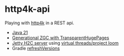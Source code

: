 # http4k-api

Playing with [http4k](https://github.com/http4k/http4k) in a REST api.
* [Java 21](https://openjdk.org/projects/jdk/21/)
* [Generational ZGC with TransparentHugePages](https://netflixtechblog.com/bending-pause-times-to-your-will-with-generational-zgc-256629c9386b)
* [Jetty H2C server](https://www.http4k.org/guide/reference/servers/) using [virtual threads/project loom](https://helidon.io/nima)
* Gradle [refreshVersions](https://github.com/Splitties/refreshVersions)
